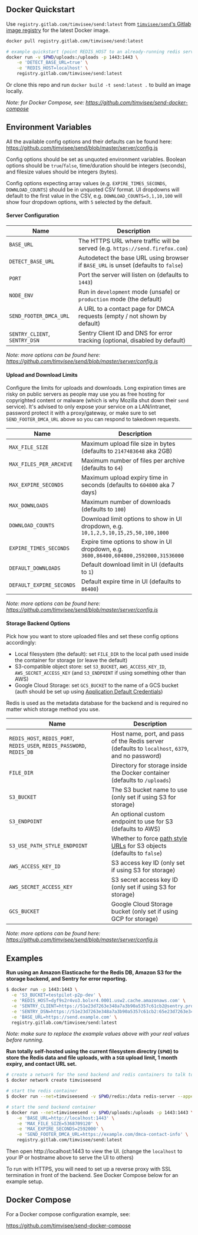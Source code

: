 ## Docker Quickstart

Use `registry.gitlab.com/timvisee/send:latest` from [`timvisee/send`'s Gitlab image registry](https://gitlab.com/timvisee/send/container_registry) for the latest Docker image.

```bash
docker pull registry.gitlab.com/timvisee/send:latest

# example quickstart (point REDIS_HOST to an already-running redis server)
docker run -v $PWD/uploads:/uploads -p 1443:1443 \
    -e 'DETECT_BASE_URL=true' \
    -e 'REDIS_HOST=localhost' \
    registry.gitlab.com/timvisee/send:latest
```

Or clone this repo and run `docker build -t send:latest .` to build an image locally.

*Note: for Docker Compose, see: https://github.com/timvisee/send-docker-compose*

## Environment Variables

All the available config options and their defaults can be found here: https://github.com/timvisee/send/blob/master/server/config.js

Config options should be set as unquoted environment variables. Boolean options should be `true`/`false`, time/duration should be integers (seconds), and filesize values should be integers (bytes).

Config options expecting array values (e.g. `EXPIRE_TIMES_SECONDS`, `DOWNLOAD_COUNTS`) should be in unquoted CSV format. UI dropdowns will default to the first value in the CSV, e.g. `DOWNLOAD_COUNTS=5,1,10,100` will show four dropdown options, with `5` selected by the default.

#### Server Configuration

| Name     | Description |
|------------------|-------------|
| `BASE_URL`       | The HTTPS URL where traffic will be served (e.g. `https://send.firefox.com`)
| `DETECT_BASE_URL` | Autodetect the base URL using browser if `BASE_URL` is unset (defaults to `false`)
| `PORT`           | Port the server will listen on (defaults to `1443`)
| `NODE_ENV`       | Run in `development` mode (unsafe) or `production` mode (the default)
| `SEND_FOOTER_DMCA_URL` | A URL to a contact page for DMCA requests (empty / not shown by default)
| `SENTRY_CLIENT`, `SENTRY_DSN`  | Sentry Client ID and DNS for error tracking (optional, disabled by default)

*Note: more options can be found here: https://github.com/timvisee/send/blob/master/server/config.js*

#### Upload and Download Limits

Configure the limits for uploads and downloads. Long expiration times are risky on public servers as people may use you as free hosting for copyrighted content or malware (which is why Mozilla shut down their `send` service). It's advised to only expose your service on a LAN/intranet, password protect it with a proxy/gateway, or make sure to set `SEND_FOOTER_DMCA_URL` above so you can respond to takedown requests.

| Name    | Description |
|------------------|-------------|
| `MAX_FILE_SIZE` | Maximum upload file size in bytes (defaults to `2147483648` aka 2GB)
| `MAX_FILES_PER_ARCHIVE` | Maximum number of files per archive (defaults to `64`)
| `MAX_EXPIRE_SECONDS` | Maximum upload expiry time in seconds (defaults to `604800` aka 7 days)
| `MAX_DOWNLOADS` | Maximum number of downloads (defaults to `100`)
| `DOWNLOAD_COUNTS` | Download limit options to show in UI dropdown, e.g. `10,1,2,5,10,15,25,50,100,1000`
| `EXPIRE_TIMES_SECONDS` | Expire time options to show in UI dropdown, e.g. `3600,86400,604800,2592000,31536000`
| `DEFAULT_DOWNLOADS` | Default download limit in UI (defaults to `1`)
| `DEFAULT_EXPIRE_SECONDS` | Default expire time in UI (defaults to `86400`)

*Note: more options can be found here: https://github.com/timvisee/send/blob/master/server/config.js*

#### Storage Backend Options

Pick how you want to store uploaded files and set these config options accordingly:

- Local filesystem (the default): set `FILE_DIR` to the local path used inside the container for storage (or leave the default)
- S3-compatible object store: set `S3_BUCKET`, `AWS_ACCESS_KEY_ID`, `AWS_SECRET_ACCESS_KEY` (and `S3_ENDPOINT` if using something other than AWS)
- Google Cloud Storage: set `GCS_BUCKET` to the name of a GCS bucket (auth should be set up using [Application Default Credentials](https://cloud.google.com/docs/authentication/production#auth-cloud-implicit-nodejs))

Redis is used as the metadata database for the backend and is required no matter which storage method you use.

| Name  | Description |
|------------------|-------------|
| `REDIS_HOST`, `REDIS_PORT`, `REDIS_USER`, `REDIS_PASSWORD`, `REDIS_DB` | Host name, port, and pass of the Redis server (defaults to `localhost`, `6379`, and no password)
| `FILE_DIR`       | Directory for storage inside the Docker container (defaults to `/uploads`)
| `S3_BUCKET`  | The S3 bucket name to use (only set if using S3 for storage)
| `S3_ENDPOINT` | An optional custom endpoint to use for S3 (defaults to AWS)
| `S3_USE_PATH_STYLE_ENDPOINT`| Whether to force [path style URLs](https://docs.aws.amazon.com/AWSJavaScriptSDK/latest/AWS/Config.html#s3ForcePathStyle-property) for S3 objects (defaults to `false`)
| `AWS_ACCESS_KEY_ID` | S3 access key ID (only set if using S3 for storage)
| `AWS_SECRET_ACCESS_KEY` | S3 secret access key ID (only set if using S3 for storage)
| `GCS_BUCKET` | Google Cloud Storage bucket (only set if using GCP for storage)

*Note: more options can be found here: https://github.com/timvisee/send/blob/master/server/config.js*

## Examples

**Run using an Amazon Elasticache for the Redis DB, Amazon S3 for the storage backend, and Sentry for error reporting.**

```bash
$ docker run -p 1443:1443 \
  -e 'S3_BUCKET=testpilot-p2p-dev' \
  -e 'REDIS_HOST=dyf9s2r4vo3.bolxr4.0001.usw2.cache.amazonaws.com' \
  -e 'SENTRY_CLIENT=https://51e23d7263e348a7a3b90a5357c61cb2@sentry.prod.mozaws.net/168' \
  -e 'SENTRY_DSN=https://51e23d7263e348a7a3b90a5357c61cb2:65e23d7263e348a7a3b90a5357c61c44@sentry.prod.mozaws.net/168' \
  -e 'BASE_URL=https://send.example.com' \
  registry.gitlab.com/timvisee/send:latest
```

*Note: make sure to replace the example values above with your real values before running.*


**Run totally self-hosted using the current filesystem directry (`$PWD`) to store the Redis data and file uploads, with a `5GB` upload limit, 1 month expiry, and contact URL set.**

```bash
# create a network for the send backend and redis containers to talk to each other
$ docker network create timviseesend

# start the redis container
$ docker run --net=timviseesend -v $PWD/redis:/data redis-server --appendonly yes

# start the send backend container
$ docker run --net=timviseesend -v $PWD/uploads:/uploads -p 1443:1443 \
    -e 'BASE_URL=http://localhost:1443' \
    -e 'MAX_FILE_SIZE=5368709120' \
    -e 'MAX_EXPIRE_SECONDS=2592000' \
    -e 'SEND_FOOTER_DMCA_URL=https://example.com/dmca-contact-info' \
    registry.gitlab.com/timvisee/send:latest
```
Then open http://localhost:1443 to view the UI. (change the `localhost` to your IP or hostname above to serve the UI to others)

To run with HTTPS, you will need to set up a reverse proxy with SSL termination in front of the backend. See Docker Compose below for an example setup.

## Docker Compose

For a Docker compose configuration example, see:

https://github.com/timvisee/send-docker-compose
